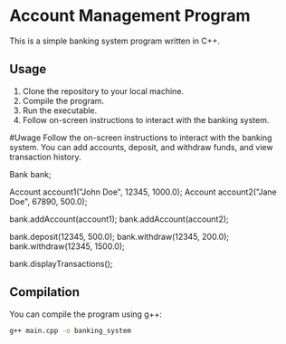 # Account Management Program
This is a simple banking system program written in C++.


## Usage

1. Clone the repository to your local machine.
2. Compile the program.
3. Run the executable.
4. Follow on-screen instructions to interact with the banking system.

#Uwage
Follow the on-screen instructions to interact with the banking system. You can add accounts, deposit, and withdraw funds, and view transaction history.


Bank bank;

Account account1("John Doe", 12345, 1000.0);
Account account2("Jane Doe", 67890, 500.0);

bank.addAccount(account1);
bank.addAccount(account2);

bank.deposit(12345, 500.0);
bank.withdraw(12345, 200.0);
bank.withdraw(12345, 1500.0);

bank.displayTransactions();

## Compilation

You can compile the program using g++:

```bash
g++ main.cpp -o banking_system


